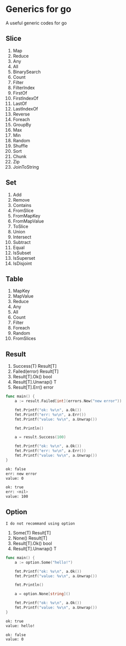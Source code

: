 # Generics for go

A useful generic codes for go

## Slice

1. Map
2. Reduce
3. Any
4. All
5. BinarySearch
6. Count
7. Filter
8. FilterIndex
9. FirstOf
10. FirstIndexOf
11. LastOf
12. LastIndexOf
13. Reverse
14. Foreach
15. GroupBy
16. Max
17. Min
18. Random
19. Shuffle
20. Sort
21. Chunk
22. Zip
23. JoinToString

## Set

1. Add
2. Remove
3. Contains
4. FromSlice
5. FromMapKey
6. FromMapValue
7. ToSlice
8. Union
9. Intersect
10. Subtract
11. Equal
12. IsSubset
13. IsSuperset
14. IsDisjoint

## Table

1. MapKey
2. MapValue
3. Reduce
4. Any
5. All
6. Count
7. Filter
8. Foreach
9. Random
10. FromSlices

## Result

1. Success(T) Result[T]
2. Failed(error) Result[T]
3. Result[T].Ok() bool
4. Result[T].Unwrap() T
5. Result[T].Err() error

```go
func main() {
	a := result.Failed[int](errors.New("new error"))

	fmt.Printf("ok: %v\n", a.Ok())
	fmt.Printf("err: %v\n", a.Err())
	fmt.Printf("value: %v\n", a.Unwrap())

	fmt.Println()

	a = result.Success(100)

	fmt.Printf("ok: %v\n", a.Ok())
	fmt.Printf("err: %v\n", a.Err())
	fmt.Printf("value: %v\n", a.Unwrap())
}
```

```bash
ok: false
err: new error
value: 0

ok: true
err: <nil>
value: 100
```

## Option

`I do not recommand using option`

1. Some(T) Result[T]
2. None() Result[T]
3. Result[T].Ok() bool
4. Result[T].Unwrap() T

```go
func main() {
	a := option.Some("hello!")

	fmt.Printf("ok: %v\n", a.Ok())
	fmt.Printf("value: %v\n", a.Unwrap())

	fmt.Println()

	a = option.None[string]()

	fmt.Printf("ok: %v\n", a.Ok())
	fmt.Printf("value: %v\n", a.Unwrap())
}
```

```bash
ok: true
value: hello!

ok: false
value: 0
```